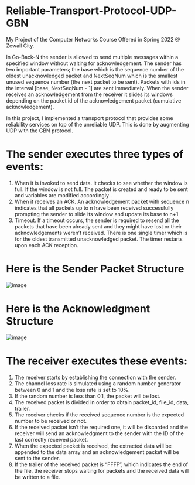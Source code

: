 # Reliable-Transport-Protocol-UDP-GBN

My Project of the Computer Networks Course Offered in Spring 2022 @ Zewail City.

In Go-Back-N the sender is allowed to send multiple messages within a specified window without waiting for acknowledgement. The sender has two important parameters; the base which is the sequence number of the oldest unacknowledged packet and NextSeqNum which is the smallest unused sequence number (the next packet to be sent). Packets with ids in the interval [base, NextSeqNum - 1] are sent immediately. When the sender receives an acknowledgement from the receiver it slides its windows depending on the packet id of the acknowledgement packet (cumulative acknowledgement).


In this project, I implemented a transport protocol that provides some reliability services
on top of the unreliable UDP. This is done by augmenting UDP with the GBN protocol.



The sender executes three types of events:
=========================

1) When it is invoked to send data. It checks to see whether the window is full. If the window is not full. The packet is created and ready to be sent and variables are modified accordingly .
2) When it receives an ACK. An acknowledgement packet with sequence n indicates that all packets up to n have been received successfully prompting the sender to slide its window and update its base to n+1
3) Timeout. If a timeout occurs, the sender is required to resend all the packets that have been already sent and they might have lost or their acknowledgements weren’t received. There is one single timer which is for the oldest transmitted unacknowledged packet. The timer restarts upon each ACK reception.


Here is the Sender Packet Structure
=========================

![image](https://user-images.githubusercontent.com/58476343/220149355-a58cfc44-b87e-443f-b156-3993f8681fb8.png)

Here is the Acknowledgment Structure
=========================

![image](https://user-images.githubusercontent.com/58476343/220149428-cfe8a5f0-1e33-4c43-a77f-c698760e57d8.png)


The receiver executes these events:
=========================

1) The receiver starts by establishing the connection with the sender. 
2) The channel loss rate is simulated using a random number generator between 0 and 1 and the loss rate is set to 10%. 
3) If the random number is less than 0.1, the packet will be lost. 
4) The received packet is divided in order to obtain packet_id, file_id, data, trailer.
5) The receiver checks if the received sequence number is the expected number to be received or not.
6) If the received packet isn’t the required one, it will be discarded and the receiver will send an acknowledgment to the sender with the ID of the last correctly received packet.
7) When the expected packet is received, the extracted data will be appended to the data array and an acknowledgement packet will be sent to the sender.
8) If the trailer of the received packet is “FFFF”, which indicates the end of the file, the receiver stops waiting for packets and the received data will be written to a file.



